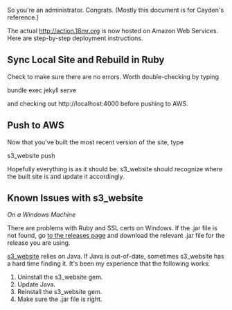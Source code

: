 So you're an administrator. Congrats. (Mostly this document is for Cayden's reference.)

The actual http://action.18mr.org is now hosted on Amazon Web Services. Here are step-by-step deployment instructions.

## Sync Local Site and Rebuild in Ruby

Check to make sure there are no errors. Worth double-checking by typing

  bundle exec jekyll serve

and checking out http://localhost:4000 before pushing to AWS.

## Push to AWS

Now that you've built the most recent version of the site, type

  s3_website push

Hopefully everything is as it should be. s3_website should recognize where the built site is and update it accordingly.

## Known Issues with s3_website

_On a Windows Machine_

There are problems with Ruby and SSL certs on Windows. If the .jar file is not found, go [to the releases page](https://github.com/laurilehmijoki/s3_website/releases/) and download the relevant .jar file for the release you are using.

[s3_website](https://github.com/laurilehmijoki/s3_website) relies on Java. If Java is out-of-date, sometimes s3_website has a hard time finding it. It's been my experience that the following works:

1. Uninstall the s3_website gem.
2. Update Java.
3. Reinstall the s3_website gem.
4. Make sure the .jar file is right.
